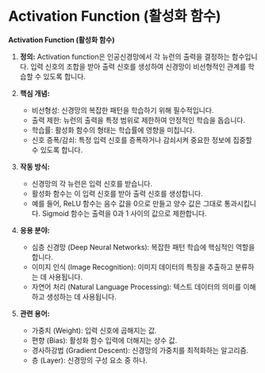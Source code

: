 # Activation Function (활성화 함수)

**Activation Function (활성화 함수)**

1.  **정의:** Activation function은 인공신경망에서 각 뉴런의 출력을 결정하는 함수입니다. 입력 신호의 조합을 받아 출력 신호를 생성하여 신경망이 비선형적인 관계를 학습할 수 있도록 합니다.

2.  **핵심 개념:**
    *   비선형성: 신경망의 복잡한 패턴을 학습하기 위해 필수적입니다.
    *   출력 제한: 뉴런의 출력을 특정 범위로 제한하여 안정적인 학습을 돕습니다.
    *   학습률: 활성화 함수의 형태는 학습률에 영향을 미칩니다.
    *   신호 증폭/감쇠: 특정 입력 신호를 증폭하거나 감쇠시켜 중요한 정보에 집중할 수 있도록 합니다.

3.  **작동 방식:**
    *   신경망의 각 뉴런은 입력 신호를 받습니다.
    *   활성화 함수는 이 입력 신호를 받아 출력 신호를 생성합니다.
    *   예를 들어, ReLU 함수는 음수 값을 0으로 만들고 양수 값은 그대로 통과시킵니다. Sigmoid 함수는 출력을 0과 1 사이의 값으로 제한합니다.

4.  **응용 분야:**
    *   심층 신경망 (Deep Neural Networks): 복잡한 패턴 학습에 핵심적인 역할을 합니다.
    *   이미지 인식 (Image Recognition): 이미지 데이터의 특징을 추출하고 분류하는 데 사용됩니다.
    *   자연어 처리 (Natural Language Processing): 텍스트 데이터의 의미를 이해하고 생성하는 데 사용됩니다.

5.  **관련 용어:**
    *   가중치 (Weight): 입력 신호에 곱해지는 값.
    *   편향 (Bias): 활성화 함수 입력에 더해지는 상수 값.
    *   경사하강법 (Gradient Descent): 신경망의 가중치를 최적화하는 알고리즘.
    *   층 (Layer): 신경망의 구성 요소 중 하나.
